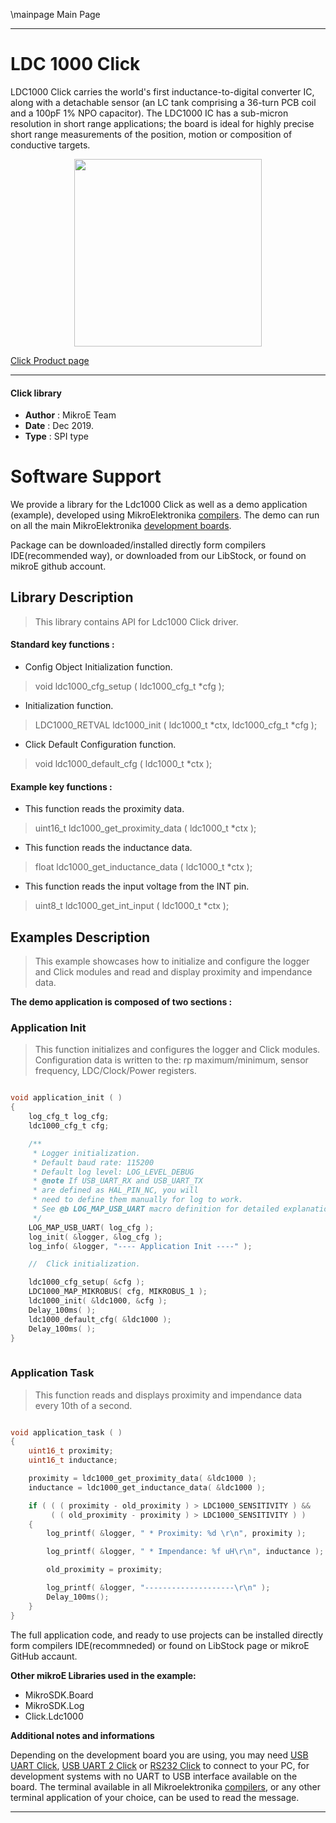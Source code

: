 \mainpage Main Page

---
# LDC 1000 Click

LDC1000 Click carries the world's first inductance-to-digital converter IC, along with a detachable sensor (an LC tank comprising a 36-turn PCB coil and a 100pF 1% NPO capacitor). The LDC1000 IC has a sub-micron resolution in short range applications; the board is ideal for highly precise short range measurements of the position, motion or composition of conductive targets.

<p align="center">
  <img src="https://download.mikroe.com/images/click_for_ide/ldc1000_click.png" height=300px>
</p>


[Click Product page](https://www.mikroe.com/ldc1000-click)

---

#### Click library 

- **Author**        : MikroE Team
- **Date**          : Dec 2019.
- **Type**          : SPI type

# Software Support

We provide a library for the Ldc1000 Click 
as well as a demo application (example), developed using MikroElektronika 
[compilers](https://shop.mikroe.com/compilers). 
The demo can run on all the main MikroElektronika [development boards](https://shop.mikroe.com/development-boards).

Package can be downloaded/installed directly form compilers IDE(recommended way), or downloaded from our LibStock, or found on mikroE github account. 

## Library Description

> This library contains API for Ldc1000 Click driver.

#### Standard key functions :

- Config Object Initialization function.
> void ldc1000_cfg_setup ( ldc1000_cfg_t *cfg ); 
 
- Initialization function.
> LDC1000_RETVAL ldc1000_init ( ldc1000_t *ctx, ldc1000_cfg_t *cfg );

- Click Default Configuration function.
> void ldc1000_default_cfg ( ldc1000_t *ctx );

#### Example key functions :

- This function reads the proximity data.
> uint16_t ldc1000_get_proximity_data ( ldc1000_t *ctx );
 
- This function reads the inductance data.
> float ldc1000_get_inductance_data ( ldc1000_t *ctx );

- This function reads the input voltage from the INT pin.
> uint8_t ldc1000_get_int_input ( ldc1000_t *ctx );

## Examples Description

> This example showcases how to initialize and configure the logger and Click modules and
  read and display proximity and impendance data.

**The demo application is composed of two sections :**

### Application Init 

> This function initializes and configures the logger and Click modules. Configuration data 
  is written to the: rp maximum/minimum, sensor frequency, LDC/Clock/Power registers. 

```c

void application_init ( )
{
    log_cfg_t log_cfg;
    ldc1000_cfg_t cfg;

    /** 
     * Logger initialization.
     * Default baud rate: 115200
     * Default log level: LOG_LEVEL_DEBUG
     * @note If USB_UART_RX and USB_UART_TX 
     * are defined as HAL_PIN_NC, you will 
     * need to define them manually for log to work. 
     * See @b LOG_MAP_USB_UART macro definition for detailed explanation.
     */
    LOG_MAP_USB_UART( log_cfg );
    log_init( &logger, &log_cfg );
    log_info( &logger, "---- Application Init ----" );

    //  Click initialization.

    ldc1000_cfg_setup( &cfg );
    LDC1000_MAP_MIKROBUS( cfg, MIKROBUS_1 );
    ldc1000_init( &ldc1000, &cfg );
    Delay_100ms( );
    ldc1000_default_cfg( &ldc1000 );
    Delay_100ms( );
}
  
```

### Application Task

> This function reads and displays proximity and impendance data every 10th of a second. 

```c

void application_task ( )
{
    uint16_t proximity;
    uint16_t inductance;

    proximity = ldc1000_get_proximity_data( &ldc1000 );
    inductance = ldc1000_get_inductance_data( &ldc1000 );

    if ( ( ( proximity - old_proximity ) > LDC1000_SENSITIVITY ) &&
         ( ( old_proximity - proximity ) > LDC1000_SENSITIVITY ) )
    {
        log_printf( &logger, " * Proximity: %d \r\n", proximity );

        log_printf( &logger, " * Impendance: %f uH\r\n", inductance );

        old_proximity = proximity;

        log_printf( &logger, "--------------------\r\n" );
        Delay_100ms();
    }
} 

```

The full application code, and ready to use projects can be  installed directly form compilers IDE(recommneded) or found on LibStock page or mikroE GitHub accaunt.

**Other mikroE Libraries used in the example:** 

- MikroSDK.Board
- MikroSDK.Log
- Click.Ldc1000

**Additional notes and informations**

Depending on the development board you are using, you may need 
[USB UART Click](https://shop.mikroe.com/usb-uart-click), 
[USB UART 2 Click](https://shop.mikroe.com/usb-uart-2-click) or 
[RS232 Click](https://shop.mikroe.com/rs232-click) to connect to your PC, for 
development systems with no UART to USB interface available on the board. The 
terminal available in all Mikroelektronika 
[compilers](https://shop.mikroe.com/compilers), or any other terminal application 
of your choice, can be used to read the message.

---
